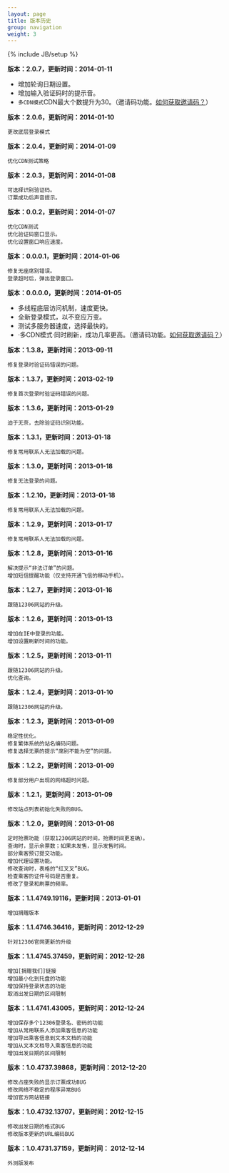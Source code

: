```yaml
---
layout: page
title: 版本历史
group: navigation
weight: 3
---
```


{% include JB/setup %}

**版本：2.0.7，更新时间：2014-01-11**

  - 增加轮询日期设置。
  - 增加输入验证码时的提示音。
  - `多CDN模式`CDN最大个数提升为30。（邀请码功能。<a href='invite.html'>如何获取邀请码？</a>）

**版本：2.0.6，更新时间：2014-01-10**

	更改底层登录模式

**版本：2.0.4，更新时间：2014-01-09**

	优化CDN测试策略

**版本：2.0.3，更新时间：2014-01-08**

	可选择识别验证码。
	订票成功后声音提示。

**版本：0.0.2，更新时间：2014-01-07**

	优化CDN测试
	优化验证码窗口显示。
	优化设置窗口响应速度。

**版本：0.0.0.1，更新时间：2014-01-06**

	修复无座席别错误。
	登录超时后，弹出登录窗口。

**版本：0.0.0.0，更新时间：2014-01-05**

  - 多线程底层访问机制，速度更快。
  - 全新登录模式，以不变应万变。
  - 测试多服务器速度，选择最快的。
  - ·多CDN模式·同时刷新，成功几率更高。（邀请码功能。<a href='invite.html'>如何获取邀请码？</a>）

**版本：1.3.8，更新时间：2013-09-11**

	修复登录时验证码错误的问题。

**版本：1.3.7，更新时间：2013-02-19**

	修复首次登录时验证码错误的问题。

**版本：1.3.6，更新时间：2013-01-29**

	迫于无奈，去除验证码识别功能。

**版本：1.3.1，更新时间：2013-01-18**

	修复常用联系人无法加载的问题。

**版本：1.3.0，更新时间：2013-01-18**

	修复无法登录的问题。

**版本：1.2.10，更新时间：2013-01-18**

	修复常用联系人无法加载的问题。

**版本：1.2.9，更新时间：2013-01-17**

	修复常用联系人无法加载的问题。

**版本：1.2.8，更新时间：2013-01-16**

	解决提示“非法订单”的问题。
	增加短信提醒功能（仅支持开通飞信的移动手机）。

**版本：1.2.7，更新时间：2013-01-16**

	跟随12306网站的升级。

**版本：1.2.6，更新时间：2013-01-13**

	增加在IE中登录的功能。
	增加设置刷新时间的功能。

**版本：1.2.5，更新时间：2013-01-11**

	跟随12306网站的升级。
	优化查询。

**版本：1.2.4，更新时间：2013-01-10**

	跟随12306网站的升级。

**版本：1.2.3，更新时间：2013-01-09**

	稳定性优化。
	修复繁体系统的站名编码问题。
	修复选择无票的提示“席别不能为空”的问题。

**版本：1.2.2，更新时间：2013-01-09**

	修复部分用户出现的网络超时问题。

**版本：1.2.1，更新时间：2013-01-09**

	修改站点列表初始化失败的BUG。

**版本：1.2.0，更新时间：2013-01-08**

	定时抢票功能（获取12306网站的时间，抢票时间更准确）。
	查询时，显示余票数；如果未发售，显示发售时间。
	部分乘客预订提交功能。
	增加代理设置功能。
	修改查询时，表格的“红叉叉”BUG。
	检查乘客的证件号码是否重复。
	修改了登录和刷票的频率。

**版本：1.1.4749.19116，更新时间：2013-01-01**

	增加捐赠版本

**版本：1.1.4746.36416，更新时间：2012-12-29**

	针对12306官网更新的升级

**版本：1.1.4745.37459，更新时间：2012-12-28**

	增加[捐赠我们]链接
	增加最小化到托盘的功能
	增加保持登录状态的功能
	取消出发日期的区间限制

**版本：1.1.4741.43005，更新时间：2012-12-24**

	增加保存多个12306登录名、密码的功能
	增加从常用联系人添加乘客信息的功能
	增加导出乘客信息到文本文档的功能
	增加从文本文档导入乘客信息的功能
	增加出发日期的区间限制

**版本：1.0.4737.39868，更新时间：2012-12-20**

	修改占座失败的显示订票成功BUG
	修改网络不稳定的程序异常BUG
	增加官方网站链接
	
**版本：1.0.4732.13707，更新时间：2012-12-15**

	修改出发日期的格式BUG
	修改版本更新的URL编码BUG
	
**版本：1.0.4731.37159，更新时间： 2012-12-14**

	外测版发布